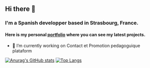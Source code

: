 ## Hi there 👋
### I'm a Spanish developper based in Strasbourg, France.
#### Here is my personal [portfolio](https://www.raulbethencourt.com) where you can see my latest projects. 

- 🔭 I’m currently working on Contact et Promotion pedagoguique plataform

[![Anurag's GitHub stats](https://github-readme-stats.vercel.app/api?username=raulbethencourt&show_icons=true&theme=gruvbox)](https://github.com/raulbethencourt/github-readme-stats)
[![Top Langs](https://github-readme-stats.vercel.app/api/top-langs/?username=raulbethencourt&layout=compact&theme=gruvbox)](https://github.com/raulbethencourt/github-readme-stats)
<!--
**raulbethencourt/raulbethencourt** is a ✨ _special_ ✨ repository because its `README.md` (this file) appears on your GitHub profile.

Here are some ideas to get you started:


- 🌱 I’m currently learning ...
- 👯 I’m looking to collaborate on ...
- 🤔 I’m looking for help with ...
- 💬 Ask me about ...
- 📫 How to reach me: ...
- 😄 Pronouns: ...
- ⚡ Fun fact: ...
-->
